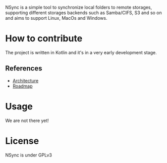 NSync is a simple tool to synchronize local folders to
remote storages, supporting different storages backends
such as Samba/CIFS, S3 and so on and aims to support
Linux, MacOs and Windows.

# How to contribute
The project is written in Kotlin and it's in a very
early development stage.  

## References

* [Architecture](architecture.md)
* [Roadmap](roadmap.md)

# Usage

We are not there yet!

# License

NSync is under GPLv3
